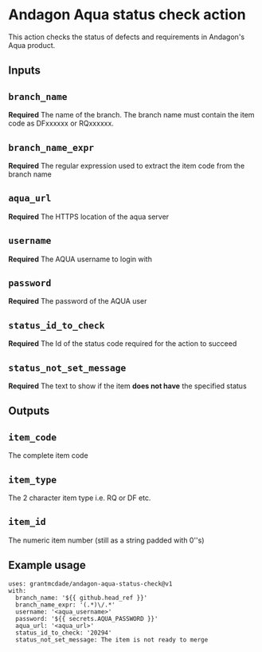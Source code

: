 ﻿# Andagon Aqua status check action

This action checks the status of defects and requirements in Andagon's Aqua product.

## Inputs

## `branch_name`

**Required** The name of the branch. The branch name must contain the item code as DFxxxxxx or RQxxxxxx.

## `branch_name_expr`

**Required** The regular expression used to extract the item code from the branch name

## `aqua_url`

**Required** The HTTPS location of the aqua server

## `username`

**Required** The AQUA username to login with

## `password`

**Required** The password of the AQUA user

## `status_id_to_check`

**Required** The Id of the status code required for the action to succeed

## `status_not_set_message`

**Required** The text to show if the item **does not have** the specified status

## Outputs

## `item_code`

The complete item code

## `item_type`

The 2 character item type i.e. RQ or DF etc.

## `item_id`

The numeric item number (still as a string padded with 0''s)

## Example usage

    uses: grantmcdade/andagon-aqua-status-check@v1
    with:
      branch_name: '${{ github.head_ref }}'
      branch_name_expr: '(.*)\/.*'
      username: '<aqua_username>'
      password: '${{ secrets.AQUA_PASSWORD }}'
      aqua_url: '<aqua_url>'
      status_id_to_check: '20294'
      status_not_set_message: The item is not ready to merge
